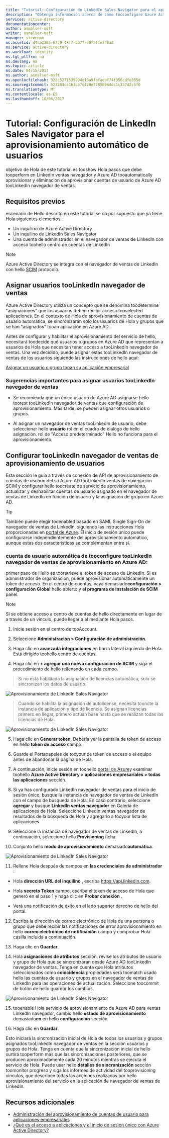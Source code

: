 ```yaml
---
title: "Tutorial: Configuración de LinkedIn Sales Navigator para el aprovisionamiento automático de usuarios con Azure Active Directory | Microsoft Docs"
description: "Obtenga información acerca de cómo tooconfigure Azure Active Directory tooautomatically aprovisionar y eliminación de aprovisionar cuentas de usuario tooLinkedIn navegador de ventas."
services: active-directory
documentationcenter: 
author: asmalser-msft
writer: asmalser-msft
manager: stevenpo
ms.assetid: d4ca2365-6729-48f7-bb7f-c0f5ffe740a3
ms.service: active-directory
ms.workload: identity
ms.tgt_pltfrm: na
ms.devlang: na
ms.topic: article
ms.date: 04/15/2017
ms.author: asmalser-msft
ms.openlocfilehash: 322c5271535994c13a9fafadbf74f356cdfe865d
ms.sourcegitcommit: 523283cc1b3c37c428e77850964dc1c33742c5f0
ms.translationtype: MT
ms.contentlocale: es-ES
ms.lasthandoff: 10/06/2017
---
```

# <a name="tutorial-configuring-linkedin-sales-navigator-for-automatic-user-provisioning"></a>Tutorial: Configuración de LinkedIn Sales Navigator para el aprovisionamiento automático de usuarios


objetivo de Hola de este tutorial es tooshow Hola pasos que debe tooperform en LinkedIn ventas navegador y Azure AD tooautomatically aprovisionar y eliminación de aprovisionar cuentas de usuario de Azure AD tooLinkedIn navegador de ventas. 

## <a name="prerequisites"></a>Requisitos previos

escenario de Hello descrito en este tutorial se da por supuesto que ya tiene Hola siguientes elementos:

*   Un inquilino de Azure Active Directory
*   Un inquilino de LinkedIn Sales Navigator 
*   Una cuenta de administrador en el navegador de ventas de LinkedIn con acceso toohello centro de cuentas de LinkedIn

> [!NOTE]
> Azure Active Directory se integra con el navegador de ventas de LinkedIn con hello [SCIM](http://www.simplecloud.info/) protocolo.

## <a name="assigning-users-toolinkedin-sales-navigator"></a>Asignar usuarios tooLinkedIn navegador de ventas

Azure Active Directory utiliza un concepto que se denomina toodetermine "asignaciones" que los usuarios deben recibir acceso tooselected aplicaciones. En el contexto de Hola de aprovisionamiento de cuentas de usuario automática, se sincronizarán sólo los usuarios de Hola y grupos que se han "asignados" tooan aplicación en Azure AD. 

Antes de configurar y habilitar el aprovisionamiento del servicio de hello, necesitará toodecide qué usuarios o grupos en Azure AD que representan a usuarios de Hola que necesitan tener acceso a tooLinkedIn navegador de ventas. Una vez decidido, puede asignar estas tooLinkedIn navegador de ventas de los usuarios siguiendo las instrucciones de hello aquí:

[Asignar un usuario o grupo tooan su aplicación empresarial](active-directory-coreapps-assign-user-azure-portal.md)

### <a name="important-tips-for-assigning-users-toolinkedin-sales-navigator"></a>Sugerencias importantes para asignar usuarios tooLinkedIn navegador de ventas

*   Se recomienda que un único usuario de Azure AD asignarse hello tootest tooLinkedIn navegador de ventas que configuración de aprovisionamiento. Más tarde, se pueden asignar otros usuarios o grupos.

*   Al asignar un navegador de ventas tooLinkedIn de usuario, debe seleccionar hello **usuario** rol en el cuadro de diálogo de hello asignación. rol de "Acceso predeterminado" Hello no funciona para el aprovisionamiento.


## <a name="configuring-user-provisioning-toolinkedin-sales-navigator"></a>Configurar tooLinkedIn navegador de ventas de aprovisionamiento de usuarios

Esta sección le guía a través de conexión de API de aprovisionamiento de cuentas de usuario del su Azure AD tooLinkedIn ventas de navegación SCIM y configurar hello toocreate de servicio de aprovisionamiento, actualizar y deshabilitar cuentas de usuario asignado en el navegador de ventas de LinkedIn en función de usuario y la asignación de grupo en Azure AD.

> [!TIP]
> También puede elegir tooenabled basado en SAML Single Sign-On de navegador de ventas de LinkedIn, siguiendo las instrucciones Hola proporcionadas en [portal de Azure](https://portal.azure.com). El inicio de sesión único puede configurarse independientemente del aprovisionamiento automático, aunque estas dos características se complementan entre sí.


### <a name="tooconfigure-automatic-user-account-provisioning-toolinkedin-sales-navigator-in-azure-ad"></a>cuenta de usuario automática de tooconfigure tooLinkedIn navegador de ventas de aprovisionamiento en Azure AD:


primer paso de Hello es tooretrieve el token de acceso de LinkedIn. Si es administrador de organización, puede aprovisionar automáticamente un token de acceso. En el centro de cuentas, vaya demasiado**configuración &gt; configuración Global** hello abierto y **el programa de instalación de SCIM** panel.

> [!NOTE]
> Si se obtiene acceso a centro de cuentas de hello directamente en lugar de a través de un vínculo, puede llegar a él mediante Hola pasos.

1)  Inicie sesión en el centro de tooAccount.

2)  Seleccione **Administración &gt; Configuración de administración**.

3)  Haga clic en **avanzada integraciones** en barra lateral izquierdo de Hola. Está dirigido toohello centro de cuentas.

4)  Haga clic en **+ agregar una nueva configuración de SCIM** y siga el procedimiento de hello rellenando en cada campo.

> Si no está habilitada la asignación de licencias automática, solo se sincronizan los datos de usuario.

![Aprovisionamiento de LinkedIn Sales Navigator](./media/active-directory-saas-linkedinsalesnavigator-provisioning-tutorial/linkedin_1.PNG)

> Cuando se habilita la asignación de autolicense, necesita toonote la instancia de aplicación y tipo de licencia. Se asignan licencias primero en llegar, primero actúan base hasta que se realizan todas las licencias de Hola.

![Aprovisionamiento de LinkedIn Sales Navigator](./media/active-directory-saas-linkedinsalesnavigator-provisioning-tutorial/linkedin_2.PNG)

5)  Haga clic en **Generar token**. Debería ver la pantalla de token de acceso en hello **token de acceso** campo.

6)  Guarde el Portapapeles de tooyour de token de acceso o el equipo antes de abandonar la página de Hola.

7) A continuación, inicie sesión en toohello [portal de Azure](https://portal.azure.com)y examinar toohello **Azure Active Directory > aplicaciones empresariales > todas las aplicaciones** sección.

8) Si ya has configurado LinkedIn navegador de ventas para el inicio de sesión único, busque la instancia de navegador de ventas de LinkedIn con el campo de búsqueda de Hola. En caso contrario, seleccione **agregar** y busque **LinkedIn ventas navegador** en Galería de aplicaciones de Hola. Seleccione LinkedIn ventas navegador de resultados de la búsqueda de Hola y agregarlo a tooyour lista de aplicaciones.

9)  Seleccione la instancia de navegador de ventas de LinkedIn, a continuación, seleccione hello **Provisioning** ficha.

10) Conjunto hello **modo de aprovisionamiento** demasiado**automática**.

![Aprovisionamiento de LinkedIn Sales Navigator](./media/active-directory-saas-linkedinsalesnavigator-provisioning-tutorial/linkedin_3.PNG)

11)  Rellene Hola después de campos en **las credenciales de administrador** :

* Hola **dirección URL del inquilino** , escriba https://api.linkedin.com.

* Hola **secreto Token** campo, escriba el token de acceso de Hola que generó en el paso 1 y haga clic en **Probar conexión** .

* Verá una notificación de éxito en el lado superior derecho de hello del portal.

12) Escriba la dirección de correo electrónico de Hola de una persona o grupo que debe recibir las notificaciones de error aprovisionamiento en hello **correo electrónico de notificación** campo y comprobar Hola casilla incluida a continuación.

13) Haga clic en **Guardar**. 

14) Hola **asignaciones de atributos** sección, revise los atributos de usuario y grupo de Hola que se sincronizarán desde Azure AD tooLinkedIn navegador de ventas. Tenga en cuenta que Hola atributos seleccionados como **coincidencia** propiedades será toomatch usado hello las cuentas de usuario y grupos en el navegador de ventas de LinkedIn para las operaciones de actualización. Seleccione toocommit de botón de hello guardar los cambios.

![Aprovisionamiento de LinkedIn Sales Navigator](./media/active-directory-saas-linkedinsalesnavigator-provisioning-tutorial/linkedin_4.PNG)

15) tooenable Hola servicio de aprovisionamiento de Azure AD para ventas LinkedIn navegador, cambio hello **estado de aprovisionamiento** demasiado**en** en hello **configuración** sección

16) Haga clic en **Guardar**. 

Esto iniciará la sincronización inicial de Hola de todos los usuarios y grupos asignados tooLinkedIn navegador de ventas en la sección usuarios y grupos de Hola. Tenga en cuenta que la sincronización inicial de hello surtirá tooperform más que las sincronizaciones posteriores, que se producen aproximadamente cada 20 minutos mientras se ejecuta el servicio de Hola. Puede usar hello **detalles de sincronización** sección toomonitor progreso y siga los informes de actividad del tooprovisioning vínculos, que describen todas las acciones realizadas por hello aprovisionamiento del servicio en la aplicación de navegador de ventas de LinkedIn.


## <a name="additional-resources"></a>Recursos adicionales

* [Administración del aprovisionamiento de cuentas de usuario para aplicaciones empresariales](active-directory-enterprise-apps-manage-provisioning.md)
* [¿Qué es el acceso a aplicaciones y el inicio de sesión único con Azure Active Directory?](active-directory-appssoaccess-whatis.md)
